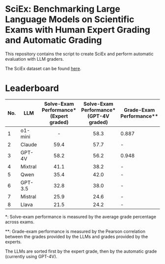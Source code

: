 # SciEx: Benchmarking Large Language Models on Scientific Exams with Human Expert Grading and Automatic Grading

This repository contains the script to create SciEx and perform automatic evaluation with LLM graders.

The SciEx dataset can be found [here](https://huggingface.co/datasets/tuanh23/SciEx).

# Leaderboard

| No. | LLM     | Solve-Exam Performance* (Expert graded)  | Solve-Exam Performance* (GPT-4V graded) | Grade-Exam Performance** |
|-----|---------|:----------------------------------------:|:---------------------------------------:|--------------------------|
| 1   | o1-mini |                     -                    |                   58.3                  |           0.887          |
| 2   | Claude  |                   59.4                   |                   57.7                  |             -            |
| 3   | GPT-4V  |                   58.2                   |                   56.2                  |           0.948          |
| 4   | Mixtral |                   41.1                   |                   38.2                  |             -            |
| 5   | Qwen    |                   35.4                   |                   42.0                  |             -            |
| 6   | GPT-3.5 |                   32.8                   |                   38.0                  |             -            |
| 7   | Mistral |                   25.9                   |                   24.6                  |             -            |
| 8   | Llava   |                   21.5                   |                   24.2                  |             -            |

*: Solve-exam performance is measured by the average grade percentage across exams.

**: Grade-exam performance is measured by the Pearson correlation between the grades provided by the LLMs and grades provided by the experts.

The LLMs are sorted first by the expert grade, then by the automatic grade (currently using GPT-4V).